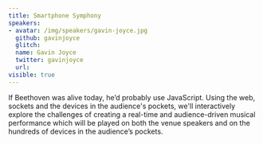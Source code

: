 ```yaml
---
title: Smartphone Symphony
speakers:
- avatar: /img/speakers/gavin-joyce.jpg
  github: gavinjoyce
  glitch:
  name: Gavin Joyce
  twitter: gavinjoyce
  url:
visible: true
---
```


If Beethoven was alive today, he’d probably use JavaScript. Using the web, sockets and the devices in the audience's pockets, we'll interactively explore the challenges of creating a real-time and audience-driven musical performance which will be played on both the venue speakers and on the hundreds of devices in the audience’s pockets.
